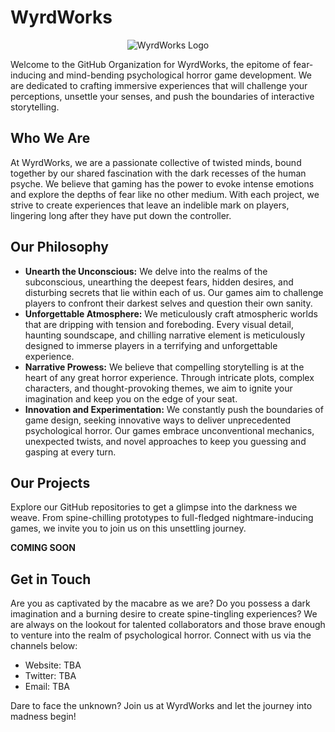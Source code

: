 # WyrdWorks

<div align="center">
  <img src="https://media.discordapp.net/attachments/342053402676822027/1108231553378697256/Wyrdworks.png?width=250&height=250" alt="WyrdWorks Logo">
</div>

Welcome to the GitHub Organization for WyrdWorks, the epitome of fear-inducing and mind-bending psychological horror game development. We are dedicated to crafting immersive experiences that will challenge your perceptions, unsettle your senses, and push the boundaries of interactive storytelling.

## Who We Are

At WyrdWorks, we are a passionate collective of twisted minds, bound together by our shared fascination with the dark recesses of the human psyche. We believe that gaming has the power to evoke intense emotions and explore the depths of fear like no other medium. With each project, we strive to create experiences that leave an indelible mark on players, lingering long after they have put down the controller.

## Our Philosophy

- **Unearth the Unconscious:** We delve into the realms of the subconscious, unearthing the deepest fears, hidden desires, and disturbing secrets that lie within each of us. Our games aim to challenge players to confront their darkest selves and question their own sanity.
- **Unforgettable Atmosphere:** We meticulously craft atmospheric worlds that are dripping with tension and foreboding. Every visual detail, haunting soundscape, and chilling narrative element is meticulously designed to immerse players in a terrifying and unforgettable experience.
- **Narrative Prowess:** We believe that compelling storytelling is at the heart of any great horror experience. Through intricate plots, complex characters, and thought-provoking themes, we aim to ignite your imagination and keep you on the edge of your seat.
- **Innovation and Experimentation:** We constantly push the boundaries of game design, seeking innovative ways to deliver unprecedented psychological horror. Our games embrace unconventional mechanics, unexpected twists, and novel approaches to keep you guessing and gasping at every turn.

## Our Projects

Explore our GitHub repositories to get a glimpse into the darkness we weave. 
From spine-chilling prototypes to full-fledged nightmare-inducing games, we invite you to join us on this unsettling journey.

**COMING SOON**

## Get in Touch

Are you as captivated by the macabre as we are? Do you possess a dark imagination and a burning desire to create spine-tingling experiences? 
We are always on the lookout for talented collaborators and those brave enough to venture into the realm of psychological horror. 
Connect with us via the channels below:

- Website: TBA
- Twitter: TBA
- Email: TBA

Dare to face the unknown? Join us at WyrdWorks and let the journey into madness begin!
